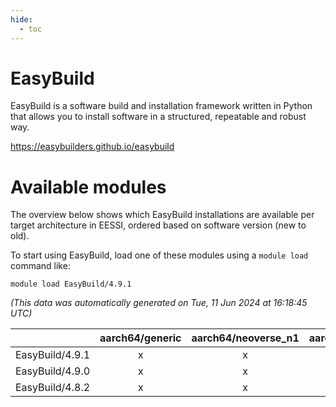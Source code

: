 ```yaml
---
hide:
  - toc
---
```


EasyBuild
=========


EasyBuild is a software build and installation framework written in Python that allows you to install software in a structured, repeatable and robust way.

https://easybuilders.github.io/easybuild
# Available modules


The overview below shows which EasyBuild installations are available per target architecture in EESSI, ordered based on software version (new to old).

To start using EasyBuild, load one of these modules using a `module load` command like:

```shell
module load EasyBuild/4.9.1
```

*(This data was automatically generated on Tue, 11 Jun 2024 at 16:18:45 UTC)*  

| |aarch64/generic|aarch64/neoverse_n1|aarch64/neoverse_v1|x86_64/generic|x86_64/amd/zen2|x86_64/amd/zen3|x86_64/intel/haswell|x86_64/intel/skylake_avx512|
| :---: | :---: | :---: | :---: | :---: | :---: | :---: | :---: | :---: |
|EasyBuild/4.9.1|x|x|x|x|x|x|x|x|
|EasyBuild/4.9.0|x|x|x|x|x|x|x|x|
|EasyBuild/4.8.2|x|x|x|x|x|x|x|x|
